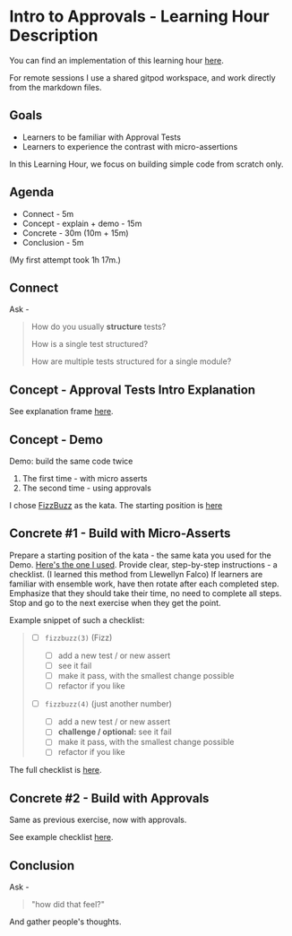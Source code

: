 # Intro to Approvals - Learning Hour Description

You can find an implementation of this learning hour [here](frames/index.md).

For remote sessions I use a shared gitpod workspace, and work directly from the markdown files.

## Goals

-   Learners to be familiar with Approval Tests
-   Learners to experience the contrast with micro-assertions

In this Learning Hour, we focus on building simple code from scratch only.

## Agenda

-   Connect - 5m
-   Concept - explain + demo - 15m
-   Concrete - 30m (10m + 15m)
-   Conclusion - 5m

(My first attempt took 1h 17m.)

## Connect

Ask -

> How do you usually **structure** tests?
>
> How is a single test structured?
>
> How are multiple tests structured for a single module?

## Concept - Approval Tests Intro Explanation

See explanation frame [here](frames/explain.md).

## Concept - Demo

Demo: build the same code twice

1. The first time - with micro asserts
2. The second time - using approvals

I chose [FizzBuzz](https://sammancoaching.org/kata_descriptions/fizzbuzz.html) as the kata.
The starting position is [here](typescript/README.md)

## Concrete #1 - Build with Micro-Asserts

Prepare a starting position of the kata - the same kata you used for the Demo. [Here's the one I used](typescript/README.md).
Provide clear, step-by-step instructions - a checklist. (I learned this method from Llewellyn Falco)
If learners are familiar with ensemble work, have then rotate after each completed step.
Emphasize that they should take their time, no need to complete all steps.
Stop and go to the next exercise when they get the point.

Example snippet of such a checklist:

> -   [ ] `fizzbuzz(3)` (Fizz)
>
>     -   [ ] add a new test / or new assert
>     -   [ ] see it fail
>     -   [ ] make it pass, with the smallest change possible
>     -   [ ] refactor if you like
>
> -   [ ] `fizzbuzz(4)` (just another number)
>
>     -   [ ] add a new test / or new assert
>     -   [ ] **challenge / optional:** see it fail
>     -   [ ] make it pass, with the smallest change possible
>     -   [ ] refactor if you like

The full checklist is [here](frames/exercise-use-asserts.md).

## Concrete #2 - Build with Approvals

Same as previous exercise, now with approvals.

See example checklist [here](frames/exercise-use-approvals.md).

## Conclusion

Ask -

> "how did that feel?"

And gather people's thoughts.
